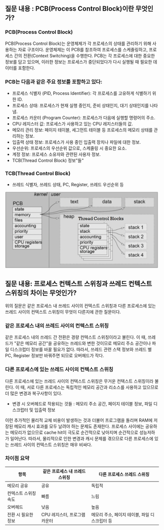 ## 질문 내용 : PCB(Process Control Block)이란 무엇인가?

### PCB(Process Control Block)
PCB(Process Control Block)는 운영체제가 각 프로세스의 상태를 관리하기 위해 사용하는 자료 구조이다. 
운영체제는 이 PCB를 참조하여 프로세스를 스케줄링하고, 프로세스 간의 전환(Context Switching)을 수행한다.
PCB는 각 프로세스에 대한 중요한 정보를 담고 있으며, 이러한 정보는 프로세스가 중단되었다가 다시 실행될 때 필요한 데이터를 포함한다.

### PCB는 다음과 같은 주요 정보를 포함하고 있다:

- 프로세스 식별자 (PID, Process Identifier): 각 프로세스를 고유하게 식별하기 위한 ID.
- 프로세스 상태: 프로세스가 현재 실행 중인지, 준비 상태인지, 대기 상태인지를 나타냄.
- 프로세스 카운터 (Program Counter): 프로세스가 다음에 실행할 명령어의 주소.
- CPU 레지스터 값: 프로세스가 사용하고 있는 CPU 레지스터들의 값.
- 메모리 관리 정보: 페이지 테이블, 세그먼트 테이블 등 프로세스의 메모리 상태를 관리하는 정보.
- 입출력 상태 정보: 프로세스가 사용 중인 입출력 장치나 파일에 대한 정보.
- 우선순위: 프로세스의 우선순위 값으로, 스케줄링 시 중요한 요소.
- 계정 정보: 프로세스 소유자와 관련된 사용자 정보.
- TCB(Thread Control Block) 정보"들" 

### TCB(Thread Control Block)

- 쓰레드 식별자, 쓰레드 상태, PC, Register, 쓰레드 우선순위 등

![img.png](img/PaikMyeongGyu/pcb_tcb.png)


## 질문 내용: 프로세스 컨텍스트 스위칭과 쓰레드 컨텍스트 스위칭의 차이는 무엇인가?

위의 질문은 같은 프로세스 내 쓰레드 사이의 컨텍스트 스위칭과 다른 프로세스에 있는 쓰레드 사이의 컨텍스트 스위칭이 무엇이 다른지에 관한 질문이다.

### 같은 프로세스 내의 쓰레드 사이의 컨텍스트 스위칭
같은 프로세스 내의 쓰레드 간 전환은 경량 컨텍스트 스위칭이라고 불린다. 
이 때, 쓰레드가 "같은 메모리 공간"을 공유하는 쓰레드와 변한 것이므로 메모리 주소 공간이나 파일 디스크럽터 정보를 바꿀 필요가 없다.
따라서, 쓰레드 관련 스택 정보와 쓰레드 별 PC, Register 정보만 바꿔주면 되므로 오버헤드가 작다.

### 다른 프로세스에 있는 쓰레드 사이의 컨텍스트 스위칭
다른 프로세스에 있는 쓰레드 사이의 컨텍스트 스위칭은 무거운 컨텍스트 스위칭이라 불린다.
이 때, 서로 다른 프로세스는 독립적인 메모리 공간과 리소스를 사용하고 있으므로 더 많은 변경과 복구사항이 있다.

- 변경 시 오버헤드로 작용되는 것들 : 메모리 주소 공간, 페이지 테이블 정보, 파일 디스크럽터 및 입출력 정보

이런 추가적인 물리적 교체 비용이 발생하는 것과 더불어 프로그램을 돌리며 RAM에 저장된 메모리 캐시 효과를 모두 날려야 하는 문제도 존재한다.
프로세스 사이에는 공유하는 메모리가 없으므로 cache hit이 극도로 순간적으로 낮아지며 순간적으로 성능저하가 일어난다.
따라서, 물리적으로 인한 변경과 캐시 문제를 겪으므로 다른 프로세스에 있는 쓰레드 사이의 컨텍스트 스위칭은 매우 비싸다.

### 차이점 요약

| 항목                     | 같은 프로세스 내 쓰레드 스위칭 | 다른 프로세스 쓰레드 스위칭 |
|--------------------------|-----------------------------|-----------------------------|
| 메모리 공유               | 공유                        | 독립적                      |
| 컨텍스트 스위칭 속도      | 빠름                        | 느림                        |
| 오버헤드                  | 낮음                        | 높음                        |
| 전환 시 필요한 정보       | CPU 레지스터, 프로그램 카운터 | 메모리 주소, 페이지 테이블, 파일 디스크립터 등 |
